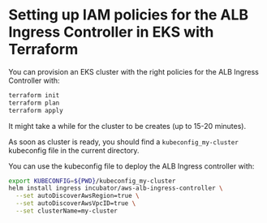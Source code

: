 # Setting up IAM policies for the ALB Ingress Controller in EKS with Terraform

You can provision an EKS cluster with the right policies for the ALB Ingress Controller with:

```bash
terraform init
terraform plan
terraform apply
```

It might take a while for the cluster to be creates (up to 15-20 minutes).

As soon as cluster is ready, you should find a `kubeconfig_my-cluster` kubeconfig file in the current directory.

You can use the kubeconfig file to deploy the ALB Ingress controller with:

```bash
export KUBECONFIG=${PWD}/kubeconfig_my-cluster
helm install ingress incubator/aws-alb-ingress-controller \
  --set autoDiscoverAwsRegion=true \
  --set autoDiscoverAwsVpcID=true \
  --set clusterName=my-cluster
```
